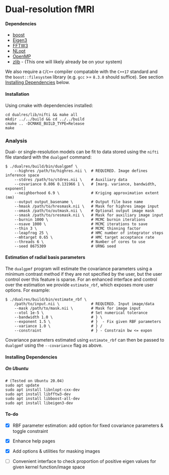 
# Dual-resolution fMRI

#### Dependencies
 - [boost](https://www.boost.org/)
 - [Eigen3](http://eigen.tuxfamily.org/index.php?title=Main_Page)
 - [FFTW3](http://www.fftw.org/)
 - [NLopt](https://nlopt.readthedocs.io/en/latest/)
 - [OpenMP](https://www.openmp.org/)
 - [zlib](https://www.zlib.net/) - (This one will likely already be on
   your system)

We also require a `C`/`C++` compiler compatable with the `C++17`
standard and the `boost::filesystem` library (e.g. `gcc` >= `8.3.0`
should suffice). See section 
[Installing Dependencies](#installing-dependencies)
below.

 
#### Installation
Using cmake with dependencies installed:
```
cd dualres/lib/nifti && make all
mkdir ../../build && cd ../../build
cmake .. -DCMAKE_BUILD_TYPE=Release
make
```


### Analysis
Dual- or single-resolution models can be fit to data stored using the
`nifti` file standard with the `dualgpmf` command:
```
$ ./dualres/build/bin/dualgpmf \
	--highres /path/to/highres.nii \  # REQUIRED. Image defines inference space
	--stdres /path/to/stdres.nii \    # Auxiliary data
	--covariance 0.806 0.131966 1 \   # [marg. variance, bandwidth, exponent]
	--neighborhood 6.9 \              # Kriging approximation extent (mm)
	--output output_basename \        # Output file base name
	--hmask /path/to/hresmask.nii \   # Mask for highres image input
	--omask /path/to/outmask.nii \    # Optional output image mask
	--smask /path/to/sresmask.nii \   # Mask for auxiliary image input
	--burnin 1000 \                   # MCMC burnin iterations
	--nsave 1000 \                    # MCMC iterations to save
	--thin 3 \                        # MCMC thinning factor
	--leapfrog 25 \                   # HMC number of integrator steps
	--mhtarget 0.65 \                 # HMC target acceptance rate
	--threads 6 \                     # Number of cores to use
	--seed 8675309                    # URNG seed
```


#### Estimation of radial basis parameters
The `dualgpmf` program will estimate the covariance parameters using a
minimum contrast method if they are not specified by the user, but the
user control over this feature is sparse. For an enhanced interface
and control over the estimation we provide `estimate_rbf`, which
exposes more user options. For example:
```
$ ./dualres/build/bin/estimate_rbf \
	/path/to/input.nii \              # REQUIRED. Input image/data
	--mask /path/to/mask.nii \        # Mask for image input
	--xtol 1e-5 \                     # Set numerical tolerance
	--bandwidth 1.0 \                 # } \
	--exponent 1.5 \                  # }  - Fix given RBF parameters
	--variance 1.0 \                  # } /
	--constraint                      # } - Constrain bw <= expon
```
Covariance parameters estimated using `estimate_rbf` can then be
passed to `dualgpmf` using the `--covariance` flag as above.




#### Installing Dependencies

##### On Ubuntu

```
# (Tested on Ubuntu 20.04)
sudo apt update
sudo apt install libnlopt-cxx-dev
sudo apt install libfftw3-dev
sudo apt install libboost-all-dev
sudo apt install libeigen3-dev
```


 
#### To-do
 - [x] RBF parameter estimation: add option for fixed covariance
   parameters & toggle constraint
 - [x] Enhance help pages
 - [x] Add options & utilities for masking images
 - [ ] Convenient interface to check proportion of positive eigen values
   for given kernel function/image space


